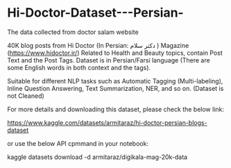# Hi-Doctor-Dataset---Persian-
The data collected from doctor salam website

40K blog posts from Hi Doctor (In Persian: دکتر سلام ) Magazine (https://www.hidoctor.ir/) Related to Health and Beauty topics, contain Post Text and the Post Tags. Dataset is in Persian/Farsi language (There are some English words in both context and the tags).

Suitable for different NLP tasks such as Automatic Tagging (Multi-labeling), Inline Question Answering, Text Summarization, NER, and so on. 
(Dataset is not Cleaned)

For more details and downloading this dataset, please check the below link:

https://www.kaggle.com/datasets/armitaraz/hi-doctor-persian-blogs-dataset

or use the below API cpmmand in your notebook:

kaggle datasets download -d armitaraz/digikala-mag-20k-data

